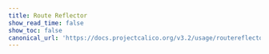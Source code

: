 ```yaml
---
title: Route Reflector
show_read_time: false
show_toc: false
canonical_url: 'https://docs.projectcalico.org/v3.2/usage/routereflector/index.md'
---
```

